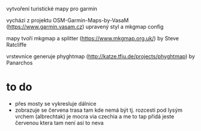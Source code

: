 vytvoření turistické mapy pro garmin

vycházi z projektu OSM-Garmin-Maps-by-VasaM (https://www.garmin.vasam.cz)
upravený styl a mkgmap config

mapy tvoří mkgmap a splitter (https://www.mkgmap.org.uk/) by Steve Ratcliffe

vrstevnice generuje phyghtmap (http://katze.tfiu.de/projects/phyghtmap) by Panarchos

# to do
- přes mosty se vykresluje dálnice
- zobrazuje se červena trasa tam kde nemá být tj. rozcesti pod lysým vrchem (albrechtak) je mocra via czechia a me to tap přidá jeste červenou ktera tam není
    asi to neva
